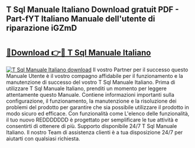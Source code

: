 ## T Sql Manuale Italiano Download gratuit PDF - Part-fYT Italiano Manuale dell'utente di riparazione iGZmD

# <h2><a href="http://dfflx5b.blite.top/?on=T+Sql+Manuale+Italiano">🔗Download 👉🔴 T Sql Manuale Italiano</a></h2>

[![T Sql Manuale Italiano download](https://i.imgur.com/lujVjoI.png)](http://dfflx5b.blite.top/?on=T+Sql+Manuale+Italiano)
Il vostro Partner per il successo questo Manuale Utente è il vostro compagno affidabile per il funzionamento e la manutenzione di successo del vostro T Sql Manuale Italiano. Prima di utilizzare T Sql Manuale Italiano, prenditi un momento per leggere attentamente questo Manuale. Contiene informazioni importanti sulla configurazione, il funzionamento, la manutenzione e la risoluzione dei problemi del prodotto per garantire che sia possibile utilizzare il prodotto in modo sicuro ed efficace. Con funzionalità come L'elenco delle funzionalità, il tuo nuovo REDDDDDDD è progettato per semplificare le tue attività e consentirti di ottenere di più. Supporto disponibile 24/7 T Sql Manuale Italiano. Il nostro Team di assistenza clienti è a tua disposizione 24/7 per aiutarti con qualsiasi richiesta.
